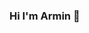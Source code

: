 ### Hi I'm Armin 👋 

<!--
**armintalaie/armintalaie** is a ✨ _special_ ✨ repository because its `README.md` (this file) appears on your GitHub profile.

Here are some ideas to get you started:

- 🔭 I’m currently working on ...
- 🌱 I’m currently learning ...
- 👯 I’m looking to collaborate on ...
- 🤔 I’m looking for help with ...
- 💬 Ask me about ...
- 📫 How to reach me: 
  - email: talaiearmin78@gmail.com
- 😄 Pronouns: ...
- ⚡ Fun fact: ...
-->
